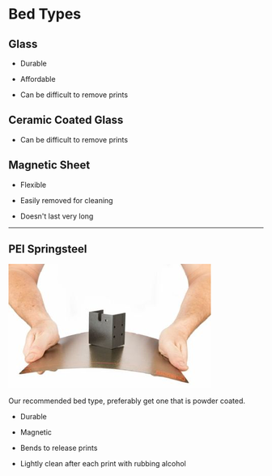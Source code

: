 # Bed Types

## Glass

- Durable

- Affordable

- Can be difficult to remove prints

## Ceramic Coated Glass

- Can be difficult to remove prints

## Magnetic Sheet

- Flexible

- Easily removed for cleaning

- Doesn't last very long

---

## PEI Springsteel 

![PEI Bed](images/bed_pei.jpg)

Our recommended bed type, preferably get one that is powder coated.

- Durable

- Magnetic

- Bends to release prints

- Lightly clean after each print with rubbing alcohol
